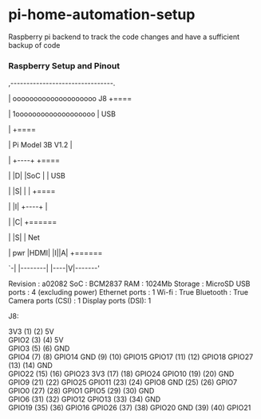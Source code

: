 # pi-home-automation-setup
Raspberry pi backend to track the code changes and have a sufficient backup of code


### Raspberry Setup and Pinout

,--------------------------------.

| oooooooooooooooooooo J8     +====

| 1ooooooooooooooooooo        | USB

|                             +====

|      Pi Model 3B  V1.2         |

|      +----+                 +====

| |D|  |SoC |                 | USB

| |S|  |    |                 +====

| |I|  +----+                    |

|                   |C|     +======

|                   |S|     |   Net

| pwr        |HDMI| |I||A|  +======

`-| |--------|    |----|V|-------'

Revision           : a02082
SoC                : BCM2837
RAM                : 1024Mb
Storage            : MicroSD
USB ports          : 4 (excluding power)
Ethernet ports     : 1
Wi-fi              : True
Bluetooth          : True
Camera ports (CSI) : 1
Display ports (DSI): 1

J8:

   3V3  (1) (2)  5V    
 GPIO2  (3) (4)  5V    
 GPIO3  (5) (6)  GND   
 GPIO4  (7) (8)  GPIO14
   GND  (9) (10) GPIO15
GPIO17 (11) (12) GPIO18
GPIO27 (13) (14) GND   
GPIO22 (15) (16) GPIO23
   3V3 (17) (18) GPIO24
GPIO10 (19) (20) GND   
 GPIO9 (21) (22) GPIO25
GPIO11 (23) (24) GPIO8 
   GND (25) (26) GPIO7 
 GPIO0 (27) (28) GPIO1 
 GPIO5 (29) (30) GND   
 GPIO6 (31) (32) GPIO12
GPIO13 (33) (34) GND   
GPIO19 (35) (36) GPIO16
GPIO26 (37) (38) GPIO20
   GND (39) (40) GPIO21
